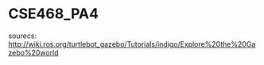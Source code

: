 # CSE468_PA4

sourecs:
http://wiki.ros.org/turtlebot_gazebo/Tutorials/indigo/Explore%20the%20Gazebo%20world
